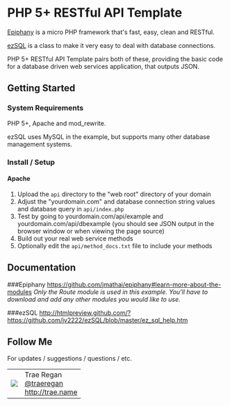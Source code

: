 PHP 5+ RESTful API Template
========================

[Epiphany](https://github.com/jmathai/epiphany) is a micro PHP framework that's fast, easy, clean and RESTful.

[ezSQL](https://github.com/jv2222/ezSQL) is a class to make it very easy to deal with database connections.

PHP 5+ RESTful API Template pairs both of these, providing the basic code for a database driven web services application, that outputs JSON.

## Getting Started

### System Requirements

PHP 5+, Apache and mod_rewrite.

ezSQL uses MySQL in the example, but supports many other database management systems.

### Install / Setup

#### Apache

1. Upload the `api` directory to the "web root" directory of your domain
2. Adjust the "yourdomain.com" and database connection string values and database query in `api/index.php`
3. Test by going to yourdomain.com/api/example and yourdomain.com/api/dbexample (you should see JSON output in the browser window or when viewing the page source)
4. Build out your real web service methods
5. Optionally edit the `api/method_docs.txt` file to include your methods

## Documentation

###Epiphany
<https://github.com/jmathai/epiphany#learn-more-about-the-modules>
*Only the Route module is used in this example. You'll have to download and add any other modules you would like to use.*

###ezSQL
<http://htmlpreview.github.com/?https://github.com/jv2222/ezSQL/blob/master/ez_sql_help.htm>

## Follow Me

For updates / suggestions / questions / etc.
<table>
  <tr>
    <td><img src="http://www.gravatar.com/avatar/86ceadeffc086eb21df5a49787315ff6?s=60"></td><td valign="middle">Trae Regan<br><a href="http://twitter.com/traeregan">@traeregan</a><br><a href="http://trae.name">http://trae.name</a></td>
  </tr>
</table>